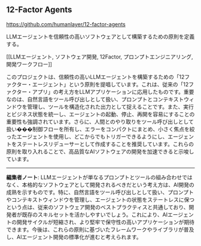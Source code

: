 ## 12-Factor Agents

https://github.com/humanlayer/12-factor-agents

LLMエージェントを信頼性の高いソフトウェアとして構築するための原則を定義する。

[[LLMエージェント, ソフトウェア開発, 12Factor, プロンプトエンジニアリング, 開発ワークフロー]]

このプロジェクトは、信頼性の高いLLMエージェントを構築するための「12ファクター・エージェント」という原則を提唱しています。これは、従来の「12ファクター・アプリ」の考え方をLLMアプリケーションに応用したものです。重要なのは、自然言語をツール呼び出しとして扱い、プロンプトとコンテキストウィンドウを管理し、ツールを構造化された出力として捉えることです。また、実行とビジネス状態を統一し、エージェントの起動、停止、再開を容易にすることの重要性も強調されています。さらに、人間とのやり取りをツール呼び出しとして扱い���制御フローを所有し、エラーをコンパクトにまとめ、小さく焦点を絞ったエージェントを使用し、どこからでもトリガーできるようにし、エージェントをステートレスリデューサーとして作成することを推奨しています。これらの原則を取り入れることで、高品質なAIソフトウェアの開発を加速できると示唆しています。

---

**編集者ノート**: LLMエージェントが単なるプロンプトとツールの組み合わせではなく、本格的なソフトウェアとして開発されるべきだという考え方は、AI開発の成熟を示すものです。特に、自然言語をツール呼び出しとして扱い、プロンプトやコンテキストウィンドウを管理し、エージェントの状態をステートレスに保つという点は、従来のソフトウェア開発のベストプラクティスと共通しており、開発者が既存のスキルセットを活かしやすいでしょう。これにより、AIエージェントの開発サイクルが短縮され、より堅牢で保守性の高いアプリケーションが期待できます。今後は、これらの原則に基づいたフレームワークやライブラリが普及し、AIエージェント開発の標準化が進むと考えられます。